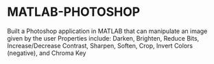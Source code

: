 # MATLAB-PHOTOSHOP
Built a Photoshop application in MATLAB that can manipulate an image given by the user
Properties include: Darken, Brighten, Reduce Bits, Increase/Decrease Contrast, Sharpen, Soften, Crop,
Invert Colors (negative), and Chroma Key
